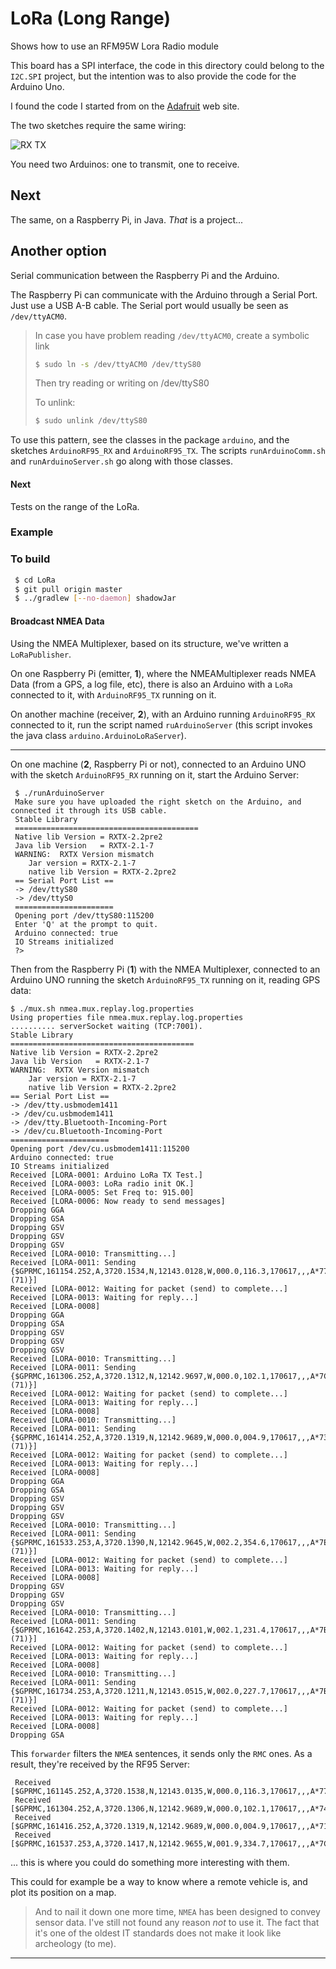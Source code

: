# LoRa (Long Range)
Shows how to use an RFM95W Lora Radio module

This  board has a SPI interface, the code in this directory could belong to the `I2C.SPI` project, but the intention was to also provide the code for the Arduino Uno.

I found the code I started from on the [Adafruit](https://www.adafruit.com/product/3072) web site.

The two sketches require the same wiring:

![RX TX](./RFM95_Arduino_bb.png)

You need two Arduinos: one to transmit, one to receive.

## Next
The same, on a Raspberry Pi, in Java. _That_ is a project...


## Another option
Serial communication between the Raspberry Pi and the Arduino.

The Raspberry Pi can communicate with the Arduino through a Serial Port.
Just use a USB A-B cable. The Serial port would usually be seen as `/dev/ttyACM0`.

> In case you have problem reading `/dev/ttyACM0`, create a symbolic link
> ```bash
> $ sudo ln -s /dev/ttyACM0 /dev/ttyS80
> ```
> Then try reading or writing on /dev/ttyS80
>
> To unlink:
> ```bash
> $ sudo unlink /dev/ttyS80
> ```

To use this pattern, see the classes in the package `arduino`, and the sketches `ArduinoRF95_RX` and `ArduinoRF95_TX`.
The scripts `runArduinoComm.sh` and `runArduinoServer.sh` go along with those classes.

#### Next
Tests on the range of the LoRa.

### Example

### To build
```bash
 $ cd LoRa
 $ git pull origin master
 $ ../gradlew [--no-daemon] shadowJar
```

#### Broadcast NMEA Data
Using the NMEA Multiplexer, based on its structure, we've written a `LoRaPublisher`.

On one Raspberry Pi (emitter, **1**), where the NMEAMultiplexer reads NMEA Data (from a GPS, a log file, etc),
there is also an Arduino with a `LoRa` connected to it, with `ArduinoRF95_TX` running on it.

On another machine (receiver, **2**), with an Arduino running `ArduinoRF95_RX` connected to it, run the script
named `ruArduinoServer` (this script invokes the java class `arduino.ArduinoLoRaServer`).

---

On one machine (**2**, Raspberry Pi or not), connected to an Arduino UNO with the
sketch `ArduinoRF95_RX` running on it, start the Arduino Server:
```
 $ ./runArduinoServer
 Make sure you have uploaded the right sketch on the Arduino, and connected it through its USB cable.
 Stable Library
 =========================================
 Native lib Version = RXTX-2.2pre2
 Java lib Version   = RXTX-2.1-7
 WARNING:  RXTX Version mismatch
 	Jar version = RXTX-2.1-7
 	native lib Version = RXTX-2.2pre2
 == Serial Port List ==
 -> /dev/ttyS80
 -> /dev/ttyS0
 ======================
 Opening port /dev/ttyS80:115200
 Enter 'Q' at the prompt to quit.
 Arduino connected: true
 IO Streams initialized
 ?>
```

Then from the Raspberry Pi (**1**) with the NMEA Multiplexer, connected to an Arduino UNO
running the sketch `ArduinoRF95_TX` running on it, reading GPS data:

```
$ ./mux.sh nmea.mux.replay.log.properties
Using properties file nmea.mux.replay.log.properties
.......... serverSocket waiting (TCP:7001).
Stable Library
=========================================
Native lib Version = RXTX-2.2pre2
Java lib Version   = RXTX-2.1-7
WARNING:  RXTX Version mismatch
	Jar version = RXTX-2.1-7
	native lib Version = RXTX-2.2pre2
== Serial Port List ==
-> /dev/tty.usbmodem1411
-> /dev/cu.usbmodem1411
-> /dev/tty.Bluetooth-Incoming-Port
-> /dev/cu.Bluetooth-Incoming-Port
======================
Opening port /dev/cu.usbmodem1411:115200
Arduino connected: true
IO Streams initialized
Received [LORA-0001: Arduino LoRa TX Test.]
Received [LORA-0003: LoRa radio init OK.]
Received [LORA-0005: Set Freq to: 915.00]
Received [LORA-0006: Now ready to send messages]
Dropping GGA
Dropping GSA
Dropping GSV
Dropping GSV
Dropping GSV
Received [LORA-0010: Transmitting...]
Received [LORA-0011: Sending {$GPRMC,161154.252,A,3720.1534,N,12143.0128,W,000.0,116.3,170617,,,A*77 (71)}]
Received [LORA-0012: Waiting for packet (send) to complete...]
Received [LORA-0013: Waiting for reply...]
Received [LORA-0008]
Dropping GGA
Dropping GSA
Dropping GSV
Dropping GSV
Dropping GSV
Received [LORA-0010: Transmitting...]
Received [LORA-0011: Sending {$GPRMC,161306.252,A,3720.1312,N,12142.9697,W,000.0,102.1,170617,,,A*7C (71)}]
Received [LORA-0012: Waiting for packet (send) to complete...]
Received [LORA-0013: Waiting for reply...]
Received [LORA-0008]
Received [LORA-0010: Transmitting...]
Received [LORA-0011: Sending {$GPRMC,161414.252,A,3720.1319,N,12142.9689,W,000.0,004.9,170617,,,A*73 (71)}]
Received [LORA-0012: Waiting for packet (send) to complete...]
Received [LORA-0013: Waiting for reply...]
Received [LORA-0008]
Dropping GGA
Dropping GSA
Dropping GSV
Dropping GSV
Dropping GSV
Received [LORA-0010: Transmitting...]
Received [LORA-0011: Sending {$GPRMC,161533.253,A,3720.1390,N,12142.9645,W,002.2,354.6,170617,,,A*7E (71)}]
Received [LORA-0012: Waiting for packet (send) to complete...]
Received [LORA-0013: Waiting for reply...]
Received [LORA-0008]
Dropping GSV
Dropping GSV
Dropping GSV
Received [LORA-0010: Transmitting...]
Received [LORA-0011: Sending {$GPRMC,161642.253,A,3720.1402,N,12143.0101,W,002.1,231.4,170617,,,A*7B (71)}]
Received [LORA-0012: Waiting for packet (send) to complete...]
Received [LORA-0013: Waiting for reply...]
Received [LORA-0008]
Received [LORA-0010: Transmitting...]
Received [LORA-0011: Sending {$GPRMC,161734.253,A,3720.1211,N,12143.0515,W,002.0,227.7,170617,,,A*7B (71)}]
Received [LORA-0012: Waiting for packet (send) to complete...]
Received [LORA-0013: Waiting for reply...]
Received [LORA-0008]
Dropping GSA
```

This `forwarder` filters the `NMEA` sentences, it sends only the `RMC` ones.
As a result, they're received by the RF95 Server:

```
 Received [$GPRMC,161145.252,A,3720.1538,N,12143.0135,W,000.0,116.3,170617,,,A*77]
 Received [$GPRMC,161304.252,A,3720.1306,N,12142.9689,W,000.0,102.1,170617,,,A*74]
 Received [$GPRMC,161416.252,A,3720.1319,N,12142.9689,W,000.0,004.9,170617,,,A*71]
 Received [$GPRMC,161537.253,A,3720.1417,N,12142.9655,W,001.9,334.7,170617,,,A*7C]
```
... this is where you could do something more interesting with them.

This could for example be a way to know where a remote vehicle is, and plot its position on a map.

> And to nail it down one more time, `NMEA` has been designed to convey sensor data.
> I've still not found any reason _not_ to use it. The fact that it's one of the oldest IT standards
> does not make it look like archeology (to me).


---
